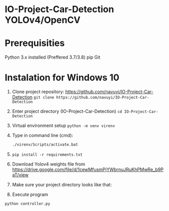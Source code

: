 # IO-Project-Car-Detection YOLOv4/OpenCV

# Prerequisities
  Python 3.x installed (Preffered 3.7/3.8)
  pip
  Git

# Instalation for Windows 10
  1. Clone project repository: https://github.com/navuyi/IO-Project-Car-Detection
        ``` git clone https://github.com/navuyi/IO-Project-Car-Detection ```
  2. Enter project directory (IO-Project-Car-Detection)
        ``` cd IO-Project-Car-Detection ```
  3. Virtual environment setup
        ``` python -m venv virenv ```
  4. Type in command line (cmd):
      ```bash
      ./virenv/Scripts/activate.bat
      ```
  5. ```pip install -r requirements.txt```
  6. Download Yolov4 weights file from https://drive.google.com/file/d/1cewMfusmPjYWbrnuJRuKhPMwRe_b9PaT/view 
  7. Make sure your project directory looks like that:
     
8. Execute program
```bash
python controller.py
```
